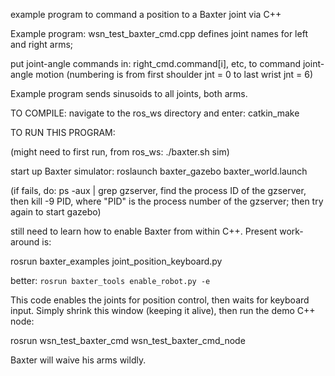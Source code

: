 example program to command a position to a Baxter joint via C++

Example program:  wsn_test_baxter_cmd.cpp
defines joint names for left and right arms;

put joint-angle commands in: right_cmd.command[i], etc, to command joint-angle motion
(numbering is from first shoulder jnt = 0 to last wrist jnt = 6)

Example program sends sinusoids to all joints, both arms.

TO COMPILE:
navigate to the ros_ws directory and enter:
catkin_make

TO RUN THIS PROGRAM:

(might need to first run, from ros_ws: ./baxter.sh sim)

start up Baxter simulator:  roslaunch baxter_gazebo baxter_world.launch

(if fails, do: ps -aux | grep gzserver, find the process ID of the gzserver, then
  kill -9 PID, where "PID" is the process number of the gzserver; then try again to start gazebo)

still need to learn how to enable Baxter from within C++.  Present work-around is:

rosrun baxter_examples joint_position_keyboard.py

better: `rosrun baxter_tools enable_robot.py -e`

This code enables the joints for position control, then waits for keyboard input.  Simply shrink this window 
(keeping it alive), then run the demo C++ node:

rosrun wsn_test_baxter_cmd wsn_test_baxter_cmd_node

Baxter will waive his arms wildly.  



